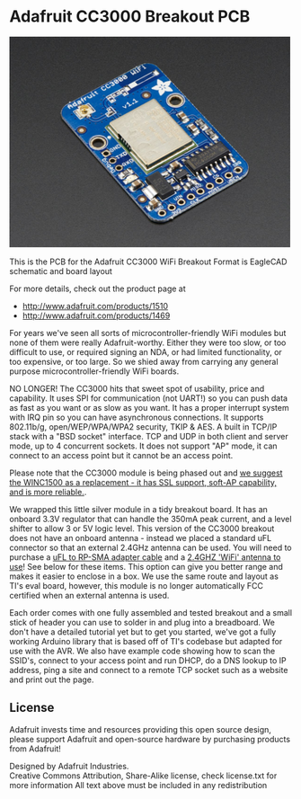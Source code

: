 # Adafruit CC3000 Breakout PCB

<a href="http://www.adafruit.com/products/1510"><img src="assets/image.jpg?raw=true" width="500px"></a>

This is the PCB for the Adafruit CC3000 WiFi Breakout
Format is EagleCAD schematic and board layout

For more details, check out the product page at

* http://www.adafruit.com/products/1510
* http://www.adafruit.com/products/1469

For years we've seen all sorts of microcontroller-friendly WiFi modules but none of them were really Adafruit-worthy. Either they were too slow, or too difficult to use, or required signing an NDA, or had limited functionality, or too expensive, or too large. So we shied away from carrying any general purpose microcontroller-friendly WiFi boards.

NO LONGER! The CC3000 hits that sweet spot of usability, price and capability. It uses SPI for communication (not UART!) so you can push data as fast as you want or as slow as you want. It has a proper interrupt system with IRQ pin so you can have asynchronous connections. It supports 802.11b/g, open/WEP/WPA/WPA2 security, TKIP & AES. A built in TCP/IP stack with a "BSD socket" interface. TCP and UDP in both client and server mode, up to 4 concurrent sockets. It does not support "AP" mode, it can connect to an access point but it cannot be an access point.

Please note that the CC3000 module is being phased out and [we suggest the WINC1500 as a replacement - it has SSL support, soft-AP capability, and is more reliable.](https://www.adafruit.com/products/2999).

We wrapped this little silver module in a tidy breakout board. It has an onboard 3.3V regulator that can handle the 350mA peak current, and a level shifter to allow 3 or 5V logic level. This version of the CC3000 breakout does not have an onboard antenna - instead we placed a standard uFL connector so that an external 2.4GHz antenna can be used. You will need to purchase a [uFL to RP-SMA adapter cable](http://www.adafruit.com/products/852) and a [2.4GHZ 'WiFi' antenna to use](http://www.adafruit.com/products/944)!
See below for these items. This option can give you better range and makes it easier to enclose in a box. We use the same route and layout as TI's eval board, however, this module is no longer automatically FCC certified when an external antenna is used.

Each order comes with one fully assembled and tested breakout and a small stick of header you can use to solder in and plug into a breadboard. We don't have a detailed tutorial yet but to get you started, we've got a fully working Arduino library that is based off of TI's codebase but adapted for use with the AVR. We also have example code showing how to scan the SSID's, connect to your access point and run DHCP, do a DNS lookup to IP address, ping a site and connect to a remote TCP socket such as a website and print out the page.

## License

Adafruit invests time and resources providing this open source design, 
please support Adafruit and open-source hardware by purchasing 
products from Adafruit!

Designed by Adafruit Industries.  
Creative Commons Attribution, Share-Alike license, check license.txt for more information
All text above must be included in any redistribution
